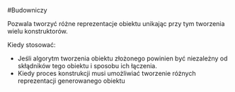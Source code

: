 #Budowniczy

Pozwala tworzyć różne reprezentacje obiektu unikając przy tym tworzenia wielu konstruktorów. 

Kiedy stosować:
- Jeśli algorytm tworzenia obiektu złożonego powinien być niezależny od skłądników tego obiektu i sposobu ich łączenia.
- Kiedy proces konstrukcji musi umożliwiać tworzenie różnych reprezentacji generowanego obiektu